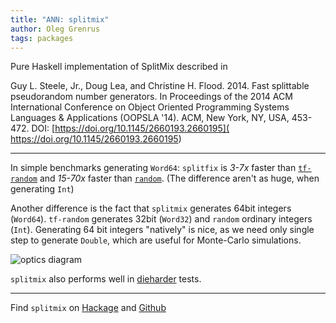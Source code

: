 ```yaml
---
title: "ANN: splitmix" 
author: Oleg Grenrus
tags: packages
---
```


Pure Haskell implementation of SplitMix described in

Guy L. Steele, Jr., Doug Lea, and Christine H. Flood. 2014. Fast splittable
pseudorandom number generators. In Proceedings of the 2014 ACM International
Conference on Object Oriented Programming Systems Languages & Applications
(OOPSLA '14). ACM, New York, NY, USA, 453-472. DOI:
[https://doi.org/10.1145/2660193.2660195]( https://doi.org/10.1145/2660193.2660195)

---

In simple benchmarks generating `Word64`: `splitfix`
is *3-7x* faster than [`tf-random`](http://hackage.haskell.org/package/tf-random)
and *15-70x* faster than [`random`](http://hackage.haskell.org/package/random).
(The difference aren't as huge, when generating `Int`)

Another difference is the fact that `splitmix` generates 64bit integers (`Word64`).
`tf-random` generates 32bit (`Word32`) and `random` ordinary integers (`Int`).
Generating 64 bit integers "natively" is nice, as we need only single step to generate `Double`,
which are useful for Monte-Carlo simulations.

<img title="optics diagram" src="../images/splitmix-bench.png" />

`splitmix` also performs well in [dieharder](http://webhome.phy.duke.edu/~rgb/General/dieharder.php) tests.

---

Find `splitmix` on
[Hackage](http://hackage.haskell.org/package/splitmix)
and [Github](https://github.com/phadej/splitmix)
